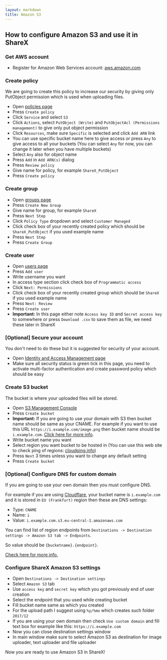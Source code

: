 ```yaml
---
layout: markdown
title: Amazon S3
---
```


## How to configure Amazon S3 and use it in ShareX

### Get AWS account

* Register for Amazon Web Services account: [aws.amazon.com](https://aws.amazon.com)

### Create policy

We are going to create this policy to increase our security by giving only PutObject permission which is used when uploading files.

* Open [policies page](https://console.aws.amazon.com/iam/home#/policies)
* Press `Create policy`
* Click `Service` and select `S3`
* Click `Actions`, select `PutObject (Write)` and `PutObjectAcl (Permissions management)` to give only put object permission
* Click `Resources`, make sure `Specific` is selected and click `Add ARN` link
* You can use specific bucket name here to give access or press `Any` to give access to all your buckets (You can select `Any` for now, you can change it later when you have multiple buckets)
* Select `Any` also for object name
* Press `Add` in `Add ARN(s)` dialog
* Press `Review policy`
* Give name for policy, for example `ShareX_PutObject`
* Press `Create policy`

### Create group

* Open [groups page](https://console.aws.amazon.com/iam/home#/groups)
* Press `Create New Group`
* Give name for group, for example `ShareX`
* Press `Next Step`
* Click `Policy Type` dropdown and select `Customer Managed`
* Click check box of your recently created policy which should be `ShareX_PutObject` if you used example name
* Press `Next Step`
* Press `Create Group`

### Create user

* Open [users page](https://console.aws.amazon.com/iam/home#/users)
* Press `Add user`
* Write username you want
* In access type section click check box of `Programmatic access`
* Click `Next: Permissions`
* Click check box of your recently created group which should be `ShareX` if you used example name
* Press `Next: Review`
* Press `Create user`
* **Important:** In this page either note `Access key ID` and `Secret access key` to somewhere or press `Download .csv` to save them as file, we need these later in ShareX

### [Optional] Secure your account

You don't need to do these but it is suggested for security of your account.

* Open [Identity and Access Management page](https://console.aws.amazon.com/iam/home)
* Make sure all security status is green tick in this page, you need to activate multi-factor authentication and create password policy which should be easy

### Create S3 bucket

The bucket is where your uploaded files will be stored.

* Open [S3 Management Console](https://s3.console.aws.amazon.com/s3/home)
* Press `Create bucket`
* **Important:** If you are going to use your domain with S3 then bucket name should be same as your CNAME. For example if you want to use this URL `https://i.example.com/image.png` then bucket name should be `i.example.com`. [Click here for more info](http://docs.aws.amazon.com/AmazonS3/latest/dev/VirtualHosting.html#VirtualHostingCustomURLs).
* Write bucket name you want
* Select region you want bucket to be hosted in (You can use this web site to check ping of regions: [cloudping.info](http://www.cloudping.info))
* Press `Next` 3 times unless you want to change any default setting
* Press `Create bucket`

### [Optional] Configure DNS for custom domain

If you are going to use your own domain then you must configure DNS.

For example if you are using [Cloudflare](https://www.cloudflare.com/), your bucket name is `i.example.com` and it is stored in `EU (Frankfurt)` region then these are DNS settings:

* Type: `CNAME`
* Name: `i`
* Value: `i.example.com.s3.eu-central-1.amazonaws.com`

You can find list of region endpoints from `Destinations -> Destination settings -> Amazon S3 tab -> Endpoints`.

So value should be `{bucketname}.{endpoint}`.

[Check here for more info.](http://docs.aws.amazon.com/AmazonS3/latest/dev/VirtualHosting.html#VirtualHostingCustomURLs)

### Configure ShareX Amazon S3 settings

* Open `Destinations -> Destination settings`
* Select `Amazon S3` tab
* Use `access key` and `secret key` which you got previously end of user creation
* Select the endpoint that you used while creating bucket
* Fill bucket name same as which you created
* For the upload path I suggest using `%y/%mo` which creates such folder `2017/12`
* If you are using your own domain then check `Use custom domain` and fill text box for example like this: `https://i.example.com`
* Now you can close destination settings window
* In main window make sure to select Amazon S3 as destination for image uploader, text uploader and file uploader

Now you are ready to use Amazon S3 in ShareX!
